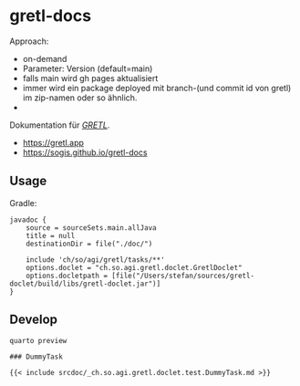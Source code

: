 # gretl-docs


Approach:

- on-demand
- Parameter: Version (default=main)
- falls main wird gh pages aktualisiert
- immer wird ein package deployed mit branch-(und commit id von gretl) im zip-namen oder so ähnlich.
- 


Dokumentation für [_GRETL_](https://github.com/sogis/gretl).

- https://gretl.app
- https://sogis.github.io/gretl-docs


## Usage

Gradle:

```
javadoc {
    source = sourceSets.main.allJava
    title = null
    destinationDir = file("./doc/")
    
    include 'ch/so/agi/gretl/tasks/**'
    options.doclet = "ch.so.agi.gretl.doclet.GretlDoclet"
    options.docletpath = [file("/Users/stefan/sources/gretl-doclet/build/libs/gretl-doclet.jar")]    
}
```


## Develop

```
quarto preview 
```

```
### DummyTask

{{< include srcdoc/_ch.so.agi.gretl.doclet.test.DummyTask.md >}}
```

